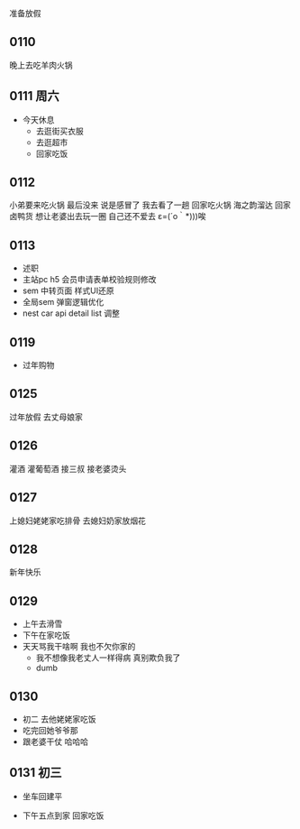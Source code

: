 准备放假

## 0110

晚上去吃羊肉火锅

## 0111 周六

- 今天休息
  - 去逛街买衣服
  - 去逛超市
  - 回家吃饭

## 0112

小弟要来吃火锅 最后没来 说是感冒了 我去看了一趟
回家吃火锅 海之韵溜达 回家卤鸭货
想让老婆出去玩一圈
自己还不爱去 ε=(´ο｀\*)))唉

## 0113

- 述职
- 主站pc h5 会员申请表单校验规则修改
- sem 中转页面 样式UI还原
- 全局sem 弹窗逻辑优化
- nest car api detail list 调整

## 0119

- 过年购物

## 0125

过年放假 去丈母娘家

## 0126

灌酒
灌葡萄酒
接三叔
接老婆烫头

## 0127

上媳妇姥姥家吃排骨
去媳妇奶家放烟花

## 0128

新年快乐

## 0129

- 上午去滑雪
- 下午在家吃饭
- 天天骂我干啥啊 我也不欠你家的
  - 我不想像我老丈人一样得病 真别欺负我了
  - dumb

## 0130

- 初二 去他姥姥家吃饭
- 吃完回她爷爷那
- 跟老婆干仗 哈哈哈

## 0131 初三

- 坐车回建平

- 下午五点到家 回家吃饭
